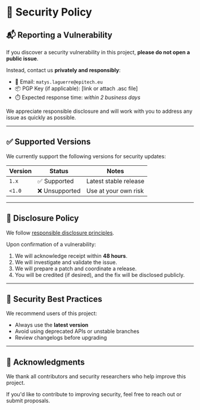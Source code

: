 # 🔐 Security Policy

## 📬 Reporting a Vulnerability

If you discover a security vulnerability in this project, **please do not open a public issue**.

Instead, contact us **privately and responsibly**:

- 📧 Email: `matys.laguerre@epitech.eu`
- 📦 PGP Key (if applicable): [link or attach .asc file]
- ⏱️ Expected response time: *within 2 business days*

We appreciate responsible disclosure and will work with you to address any issue as quickly as possible.

---

## ✅ Supported Versions

We currently support the following versions for security updates:

| Version | Status     | Notes                      |
|---------|------------|----------------------------|
| `1.x`   | ✅ Supported | Latest stable release      |
| `<1.0`  | ❌ Unsupported | Use at your own risk      |

---

## 📄 Disclosure Policy

We follow [responsible disclosure principles](https://en.wikipedia.org/wiki/Responsible_disclosure).

Upon confirmation of a vulnerability:
1. We will acknowledge receipt within **48 hours**.
2. We will investigate and validate the issue.
3. We will prepare a patch and coordinate a release.
4. You will be credited (if desired), and the fix will be disclosed publicly.

---

## 🧭 Security Best Practices

We recommend users of this project:
- Always use the **latest version**
- Avoid using deprecated APIs or unstable branches
- Review changelogs before upgrading

---

## 🤝 Acknowledgments

We thank all contributors and security researchers who help improve this project.

If you'd like to contribute to improving security, feel free to reach out or submit proposals.

